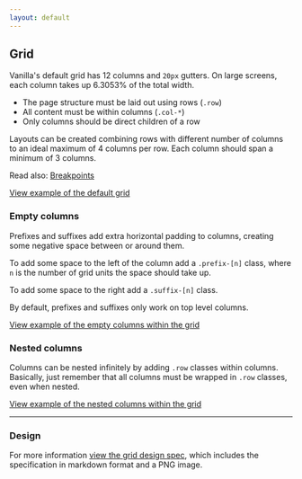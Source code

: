 ```yaml
---
layout: default
---
```


## Grid

Vanilla's default grid has 12 columns and `20px` gutters. On large screens, each column takes up 6.3053% of the total width.

- The page structure must be laid out using rows (`.row`)
- All content must be within columns (`.col-*`)
- Only columns should be direct children of a row

Layouts can be created combining rows with different number of columns to an ideal maximum of 4 columns per row. Each column should span a minimum of 3 columns.

Read also: [Breakpoints](/en/settings/breakpoint-settings)

<a href="/examples/patterns/grid/default/"
    class="js-example">
View example of the default grid
</a>

### Empty columns

Prefixes and suffixes add extra horizontal padding to columns, creating some negative space between or around them.

To add some space to the left of the column add a `.prefix-[n]` class, where `n` is the number of grid units the space should take up.

To add some space to the right add a `.suffix-[n]` class.

By default, prefixes and suffixes only work on top level columns.

<a href="/examples/patterns/grid/empty-columns/"
    class="js-example">
View example of the empty columns within the grid
</a>

### Nested columns

Columns can be nested infinitely by adding `.row` classes within columns. Basically, just remember that all columns must be wrapped in `.row` classes, even when nested.

<a href="/examples/patterns/grid/nested/"
    class="js-example">
View example of the nested columns within the grid
</a>

<hr />

### Design

For more information [view the grid design spec](https://github.com/ubuntudesign/vanilla-design/tree/master/Grid), which includes the specification in markdown format and a PNG image.
